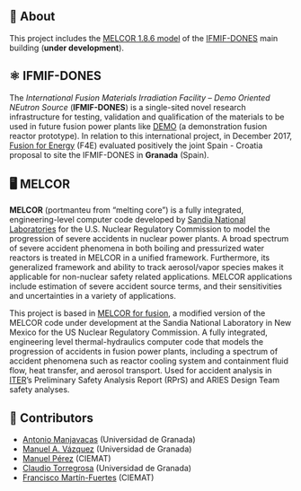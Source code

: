 ## 📝 About

This project includes the [MELCOR 1.8.6 model](https://energy.sandia.gov/programs/nuclear-energy/nuclear-energy-safety-security/melcor/) of the [IFMIF-DONES](https://ifmif-dones.es/) main building (**under development**).

## ⚛️ IFMIF-DONES

The *International Fusion Materials Irradiation Facility – Demo Oriented NEutron Source* (**IFMIF-DONES**) is a single-sited novel research infrastructure for testing, validation and qualification of the materials to be used in future fusion power plants like [DEMO](https://www.euro-fusion.org/programme/demo/) (a demonstration fusion reactor prototype). In relation to this international project, in December 2017, [Fusion for Energy](https://fusionforenergy.europa.eu/) (F4E) evaluated positively the joint Spain - Croatia proposal to site the IFMIF-DONES in **Granada** (Spain).

## 🖥️ MELCOR

**MELCOR** (portmanteu from “melting core”) is a fully integrated, engineering-level computer code developed by [Sandia National Laboratories](https://www.sandia.gov/) for the U.S. Nuclear Regulatory Commission to model the progression of severe accidents in nuclear power plants. A broad spectrum of severe accident phenomena in both boiling and pressurized water reactors is treated in MELCOR in a unified framework. Furthermore, its generalized framework and ability to track aerosol/vapor species makes it  applicable for non-nuclear safety related applications. MELCOR applications include estimation of severe accident source terms, and their sensitivities and uncertainties in a variety of applications.

This project is based in [MELCOR for fusion](https://fusionsafety.inl.gov/SitePages/Fusion%20Safety%20Codes.aspx), a modified version of the MELCOR code under development at the Sandia National Laboratory in New Mexico for the US Nuclear Regulatory Commission. A fully integrated, engineering level thermal-hydraulics computer code that models the progression of accidents in fusion power plants, including a spectrum of accident phenomena such as reactor cooling system and containment fluid flow, heat transfer, and aerosol transport. Used for accident analysis in [ITER](https://www.iter.org/)’s Preliminary Safety Analysis Report (RPrS) and ARIES Design Team safety analyses.

## 👥 Contributors
* [Antonio Manjavacas](mailto:manjavacas@ugr.es) (Universidad de Granada)
* [Manuel A. Vázquez](mailto:manvazbar@ugr.es) (Universidad de Granada)
* [Manuel Pérez](mailto:Manuel.Perez@ciemat.es) (CIEMAT)
* [Claudio Torregrosa](cltorregrosa@ugr.es) (Universidad de Granada)
* [Francisco Martín-Fuertes](francisco.martin-fuertes@ciemat.es) (CIEMAT)
